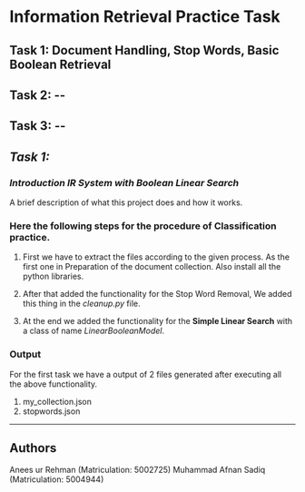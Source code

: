 # Information Retrieval Practice Task
## Task 1: Document Handling, Stop Words, Basic Boolean Retrieval
## Task 2: --
## Task 3: --

## *Task 1:*

### *Introduction IR System with Boolean Linear Search*
A brief description of what this project does and how it works.

### Here the following steps for the procedure of Classification practice.

1. First we have to extract the files according to the given process. As the first one in Preparation of the document collection. Also install all the python libraries.
   

2. After that added the functionality for the Stop Word Removal, We added this thing in the *cleanup.py* file.

3. At the end we added the functionality for the **Simple Linear Search** with a class of name *LinearBooleanModel*.


### Output

For the first task we have a output of 2 files generated after executing all the above functionality.
1. my_collection.json 
2. stopwords.json


----------------------
## Authors
Anees ur Rehman (Matriculation: 5002725)
Muhammad Afnan Sadiq (Matriculation: 5004944)
